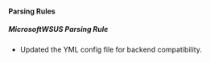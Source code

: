 
#### Parsing Rules

##### MicrosoftWSUS Parsing Rule

- Updated the YML config file for backend compatibility.
